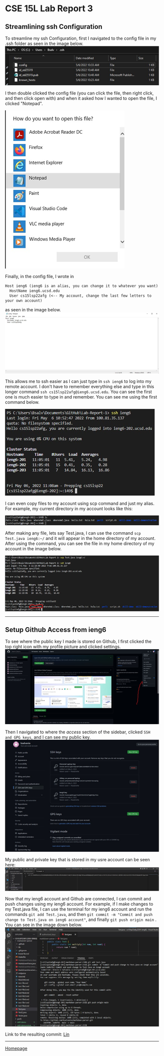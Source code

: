 # **CSE 15L Lab Report 3**

## **Streamlining ssh Configuration**
To streamline my ssh Configuration, first I navigated to the config file in my .ssh folder as seen in the image below. 
![Image](configFile.jpg)

I then double clicked the config file (you can click the file, then right click, and then click open with) and when it asked how I wanted to open the file, I clicked "Notepad". 

![Image](configFileNotepad.jpg) 

Finally, in the config file, I wrote in 
```
Host ieng6 (ieng6 is an alias, you can change it to whatever you want)
  HostName ieng6.ucsd.edu
  User cs15lsp22afg (<-- My account, change the last few letters to your own account)
```
as seen in the image below. 
![Image](configFileNotepadEdit.jpg)

This allows me to ssh easier as I can just type in ```ssh ieng6```
to log into my remote account. I don't have to remember everything else and type in this longer command ```ssh cs15lsp22afg@ieng6.ucsd.edu```. You can see the first one is much easier to type in and remember. You can see me using the first command below.

![Image](sshWithAlias.jpg)

I can even copy files to my account using scp command and just my alias. For example, my current directory in my account looks like this:

![Image](currentDirectory.jpg)

After making any file, lets say Test.java, I can use the command ```scp Test.java ieng6:~/``` and it will appear in the home directory of my account. After using the command, you can see the file in my home directory of my account in the image below.

![Image](postDirectory.jpg)

---
## Setup Github Access from ieng6
To see where the public key I made is stored on Github, I first clicked the top right icon with my profile picture and clicked settings. 
![Image](githubStart.jpg)

Then I navigated to where the *access* section of the sidebar, clicked ```SSH and GPG keys```, and I can see my public key.
![Image](githubAccess.jpg)

My public and private key that is stored in my usre account can be seen here: 
![Image](privateKey.jpg)

Now that my ieng6 account and Github are connected, I can commit and push changes using my ieng6 account. For example, if I make changes to my Test.java file, I can use the terminal for my ieng6 account and run the commands `git add Test.java`, and then `git commit -m "Commit and push change to Test.java on ieng6 account"`, and finally `git push origin main` . You can see in the image down below. 
![Image](gitCommands.jpg)

Link to the resulting commit: [Lin](https://github.com/bsalvania/markdown-parser/commit/3a8bf91500f6d70c4394cb8526141ebd937d5c6d)

 ---
 [Homepage](https://bsalvania.github.io/cse-15l-lab-reports/index.html)